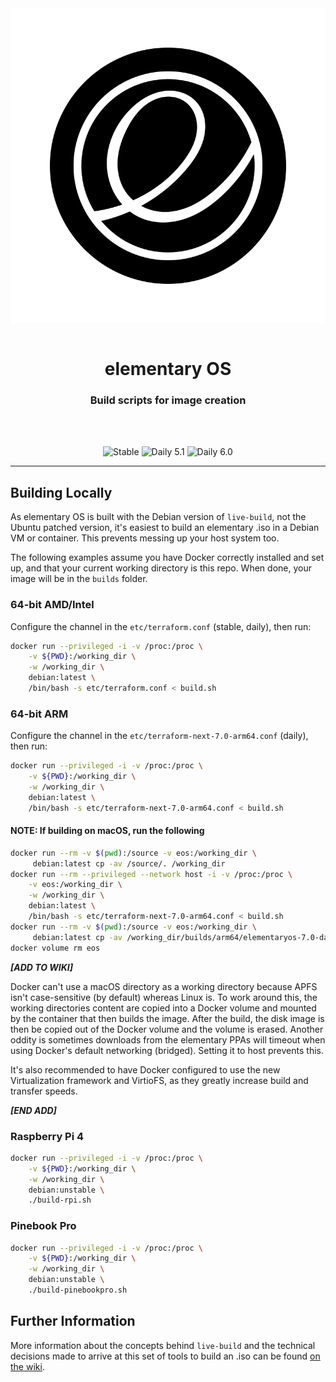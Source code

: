 <div align="center">
  <a href="https://elementary.io" align="center">
    <center align="center">
      <img src="https://raw.githubusercontent.com/elementary/brand/master/logomark-black.png" alt="elementary" align="center">
    </center>
  </a>
  <br>
  <h1 align="center"><center>elementary OS</center></h1>
  <h3 align="center"><center>Build scripts for image creation</center></h3>
  <br>
  <br>
</div>

<p align="center">
  <img src="https://github.com/elementary/os/workflows/stable/badge.svg" alt="Stable">
  <img src="https://github.com/elementary/os/workflows/daily-5.1/badge.svg" alt="Daily 5.1">
  <img src="https://github.com/elementary/os/workflows/daily-6.0/badge.svg" alt="Daily 6.0">
</p>

---

## Building Locally

As elementary OS is built with the Debian version of `live-build`, not the Ubuntu patched version, it's easiest to build an elementary .iso in a Debian VM or container. This prevents messing up your host system too.

The following examples assume you have Docker correctly installed and set up, and that your current working directory is this repo. When done, your image will be in the `builds` folder.

### 64-bit AMD/Intel

Configure the channel in the `etc/terraform.conf` (stable, daily), then run:

```sh
docker run --privileged -i -v /proc:/proc \
    -v ${PWD}:/working_dir \
    -w /working_dir \
    debian:latest \
    /bin/bash -s etc/terraform.conf < build.sh
```

### 64-bit ARM

Configure the channel in the `etc/terraform-next-7.0-arm64.conf` (daily), then run:
```sh
docker run --privileged -i -v /proc:/proc \
    -v ${PWD}:/working_dir \
    -w /working_dir \
    debian:latest \
    /bin/bash -s etc/terraform-next-7.0-arm64.conf < build.sh
```

#### **NOTE**: If building on macOS, run the following
```sh
docker run --rm -v $(pwd):/source -v eos:/working_dir \
     debian:latest cp -av /source/. /working_dir
docker run --rm --privileged --network host -i -v /proc:/proc \
    -v eos:/working_dir \
    -w /working_dir \
    debian:latest \
    /bin/bash -s etc/terraform-next-7.0-arm64.conf < build.sh
docker run --rm -v $(pwd):/source -v eos:/working_dir \
     debian:latest cp -av /working_dir/builds/arm64/elementaryos-7.0-daily.yyyymmdd-arm64.iso /source/.
docker volume rm eos
```
___[ADD TO WIKI]___

Docker can't use a macOS directory as a working directory because APFS isn't case-sensitive (by default) whereas Linux is.
To work around this, the working directories content are copied into a Docker volume and mounted by the container that then builds the image.
After the build, the disk image is then be copied out of the Docker volume and the volume is erased. Another oddity is sometimes downloads from the elementary PPAs will timeout when using Docker's default networking (bridged). Setting it to host prevents this.

It's also recommended to have Docker configured to use the new Virtualization framework and VirtioFS, as they greatly increase build and transfer speeds.

___[END ADD]___

### Raspberry Pi 4

```sh
docker run --privileged -i -v /proc:/proc \
    -v ${PWD}:/working_dir \
    -w /working_dir \
    debian:unstable \
    ./build-rpi.sh
```

### Pinebook Pro

```sh
docker run --privileged -i -v /proc:/proc \
    -v ${PWD}:/working_dir \
    -w /working_dir \
    debian:unstable \
    ./build-pinebookpro.sh
```

## Further Information

More information about the concepts behind `live-build` and the technical decisions made to arrive at this set of tools to build an .iso can be found [on the wiki](https://github.com/elementary/os/wiki/Building-iso-Images).
